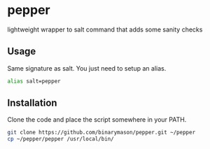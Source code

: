 # pepper
lightweight wrapper to salt command that adds some sanity checks

## Usage
Same signature as salt.  You just need to setup an alias.

```bash
alias salt=pepper
```

## Installation

Clone the code and place the script somewhere in your PATH.

```bash
git clone https://github.com/binarymason/pepper.git ~/pepper
cp ~/pepper/pepper /usr/local/bin/
```
